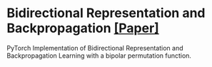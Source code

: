 # Bidirectional Representation and Backpropagation [[Paper]](https://worldcomp-proceedings.com/proc/p2016/ABD6039.pdf)

PyTorch Implementation of  Bidirectional Representation and Backpropagation Learning with a bipolar permutation function.

